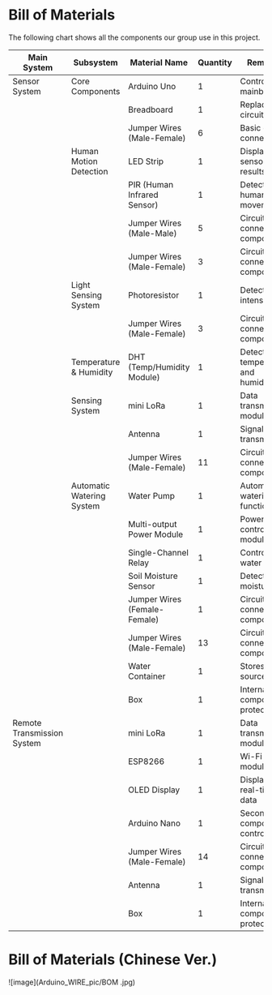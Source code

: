 # Bill of Materials
The following chart shows all the components our group use in this project.

| Main System | Subsystem | Material Name | Quantity | Remarks |
| ------------- | ------------- | ------------- | ------------- | ------------- |
| Sensor System	| Core Components | Arduino Uno | 1 | Control mainboard |
| | |Breadboard | 1 | Replaceable circuit board |
| | | Jumper Wires (Male-Female) | 6 | Basic circuit connections |
| | Human Motion Detection | LED Strip | 1 | Displays sensor results |
| | | PIR (Human Infrared Sensor) | 1 |	Detects human movement|
| | | Jumper Wires (Male-Male) | 5 | Circuit connection components |
| | | Jumper Wires (Male-Female) | 3 | Circuit connection components |
| | Light Sensing System | Photoresistor | 1 | Detects light intensity |
| | | Jumper Wires (Male-Female) | 3| Circuit connection components |
| | Temperature & Humidity | DHT (Temp/Humidity Module) | 1 | Detects temperature and humidity |
| | Sensing System | mini LoRa | 1 | Data transmission module |
| | | Antenna | 1 | Signal transmission|
| | | Jumper Wires (Male-Female) | 11 | Circuit connection components |
| | Automatic Watering System | Water Pump | 1 | Automatic watering function |
| | | Multi-output Power Module | 1 | Power control module |
| | | Single-Channel Relay | 1 | Controls water pump |
| | | Soil Moisture Sensor | 1 | Detects soil moisture |
| | | Jumper Wires (Female-Female) | 1 | Circuit connection components |
| | | Jumper Wires (Male-Female) | 13 | Circuit connection components |
| | | Water Container | 1 | Stores water source |
| | | Box | 1 | Internal component protection |
| Remote Transmission System | | mini LoRa | 1 | Data transmission module |
| | | ESP8266 | 1 | Wi-Fi module |
| | | OLED Display | 1 | Displays real-time data |
| | | Arduino Nano | 1 | Secondary components controller |
| | | Jumper Wires (Male-Female) | 14 | Circuit connection components |
| | | Antenna | 1 | Signal transmission |
| | | Box | 1 | Internal component protection |

# Bill of Materials (Chinese Ver.)
![image](Arduino_WIRE_pic/BOM .jpg)
